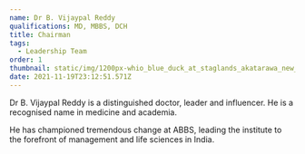 ```yaml
---
name: Dr B. Vijaypal Reddy
qualifications: MD, MBBS, DCH
title: Chairman
tags:
  - Leadership Team
order: 1
thumbnail: static/img/1200px-whio_blue_duck_at_staglands_akatarawa_new_zealand.jpg
date: 2021-11-19T23:12:51.571Z
---
```

Dr B. Vijaypal Reddy is a distinguished doctor, leader and influencer. He is a recognised name in medicine and academia.  

He has championed tremendous change at ABBS, leading the institute to the forefront of management and life sciences in India.